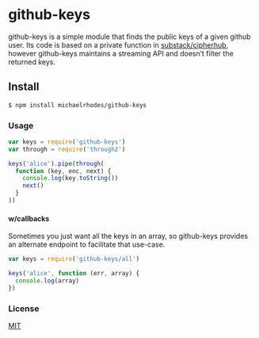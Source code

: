 # github-keys
github-keys is a simple module that finds the public keys of a given github user. Its code is based on a private function in [substack/cipherhub](https://github.com/substack/cipherhub/blob/0f18084aa45b32be85e8bd73aa5457f534a73522/bin/cmd.js#L185-L201), however github-keys maintains a streaming API and doesn’t filter the returned keys.

## Install
``` sh
$ npm install michaelrhodes/github-keys
```

### Usage
```js
var keys = require('github-keys')
var through = require('through2')

keys('alice').pipe(through(
  function (key, enc, next) {
    console.log(key.toString())
    next()
  }
))
```

#### w/callbacks
Sometimes you just want all the keys in an array,
so github-keys provides an alternate endpoint to
facilitate that use-case.

```js
var keys = require('github-keys/all')

keys('alice', function (err, array) {
  console.log(array)
})
```

### License
[MIT](http://opensource.org/licenses/MIT)
